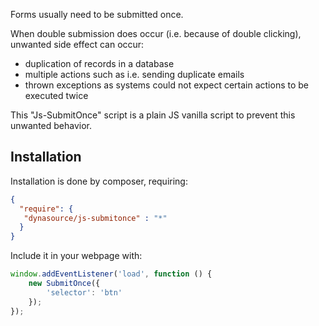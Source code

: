 Forms usually need to be submitted once. 

When double submission does occur (i.e. because of double clicking), unwanted side effect can occur:
 * duplication of records in a database
 * multiple actions such as i.e. sending duplicate emails
 * thrown exceptions as systems could not expect certain actions to be executed twice
 
This "Js-SubmitOnce" script is a plain JS vanilla script to prevent this unwanted behavior.

Installation
------------


Installation is done by composer, requiring:
 
 ```json
 {
   "require": {
    "dynasource/js-submitonce" : "*"
   }
}
```    

Include it in your webpage with:

```js
window.addEventListener('load', function () {
    new SubmitOnce({
        'selector': 'btn'
    });
});
```